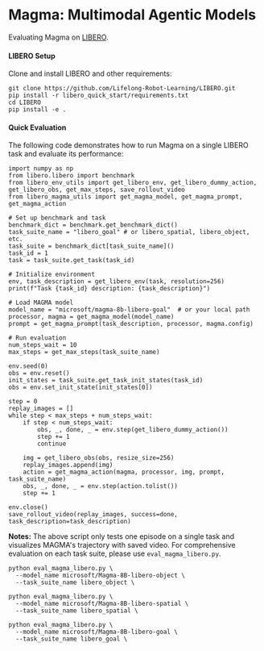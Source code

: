# Magma: Multimodal Agentic Models

Evaluating Magma on [LIBERO](https://github.com/Lifelong-Robot-Learning/LIBERO).


#### LIBERO Setup
Clone and install LIBERO and other requirements:
```
git clone https://github.com/Lifelong-Robot-Learning/LIBERO.git
pip install -r libero_quick_start/requirements.txt
cd LIBERO
pip install -e .
```

#### Quick Evaluation
The following code demonstrates how to run Magma on a single LIBERO task and evaluate its performance:
```
import numpy as np
from libero.libero import benchmark
from libero_env_utils import get_libero_env, get_libero_dummy_action, get_libero_obs, get_max_steps, save_rollout_video
from libero_magma_utils import get_magma_model, get_magma_prompt, get_magma_action

# Set up benchmark and task
benchmark_dict = benchmark.get_benchmark_dict()
task_suite_name = "libero_goal" # or libero_spatial, libero_object, etc.
task_suite = benchmark_dict[task_suite_name]()
task_id = 1
task = task_suite.get_task(task_id)

# Initialize environment
env, task_description = get_libero_env(task, resolution=256)
print(f"Task {task_id} description: {task_description}")

# Load MAGMA model
model_name = "microsoft/magma-8b-libero-goal"  # or your local path
processor, magma = get_magma_model(model_name)
prompt = get_magma_prompt(task_description, processor, magma.config)

# Run evaluation
num_steps_wait = 10
max_steps = get_max_steps(task_suite_name)

env.seed(0)
obs = env.reset()
init_states = task_suite.get_task_init_states(task_id) 
obs = env.set_init_state(init_states[0])

step = 0
replay_images = []
while step < max_steps + num_steps_wait:
    if step < num_steps_wait:
        obs, _, done, _ = env.step(get_libero_dummy_action())
        step += 1
        continue
    
    img = get_libero_obs(obs, resize_size=256)
    replay_images.append(img)
    action = get_magma_action(magma, processor, img, prompt, task_suite_name)
    obs, _, done, _ = env.step(action.tolist())
    step += 1

env.close()
save_rollout_video(replay_images, success=done, task_description=task_description)
```
**Notes:** The above script only tests one episode on a single task and visualizes MAGMA's trajectory with saved video. For comprehensive evaluation on each task suite, please use `eval_magma_libero.py`.
```
python eval_magma_libero.py \
  --model_name microsoft/Magma-8B-libero-object \
  --task_suite_name libero_object \

python eval_magma_libero.py \
  --model_name microsoft/Magma-8B-libero-spatial \
  --task_suite_name libero_spatial \

python eval_magma_libero.py \
  --model_name microsoft/Magma-8B-libero-goal \
  --task_suite_name libero_goal \
```

